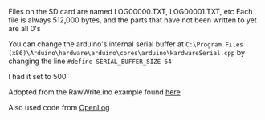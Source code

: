 Files on the SD card are named LOG00000.TXT, LOG00001.TXT, etc
Each file is always 512,000 bytes, and the parts that have not been written to yet are all 0's

You can change the arduino's internal serial buffer at 
``C:\Program Files (x86)\Arduino\hardware\arduino\cores\arduino\HardwareSerial.cpp``
by changing the line `#define SERIAL_BUFFER_SIZE 64`

I had it set to 500



Adopted from the RawWrite.ino example found [here](https://github.com/greiman/FreeRTOS-Arduino/blob/master/libraries/SdFat/examples/RawWrite/RawWrite.ino)

Also used code from [OpenLog](
https://github.com/sparkfun/OpenLog)

